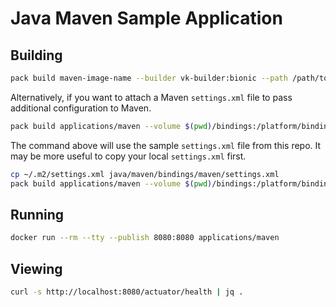 # Java Maven Sample Application

## Building

```bash
pack build maven-image-name --builder vk-builder:bionic --path /path/to/maven/app
```

Alternatively, if you want to attach a Maven `settings.xml` file to pass additional configuration to Maven.

```bash
pack build applications/maven --volume $(pwd)/bindings:/platform/bindings
```

The command above will use the sample `settings.xml` file from this repo. It may be more useful to copy your local `settings.xml` first.

```bash
cp ~/.m2/settings.xml java/maven/bindings/maven/settings.xml
pack build applications/maven --volume $(pwd)/bindings:/platform/bindings
```

## Running

```bash
docker run --rm --tty --publish 8080:8080 applications/maven
```

## Viewing

```bash
curl -s http://localhost:8080/actuator/health | jq .
```
